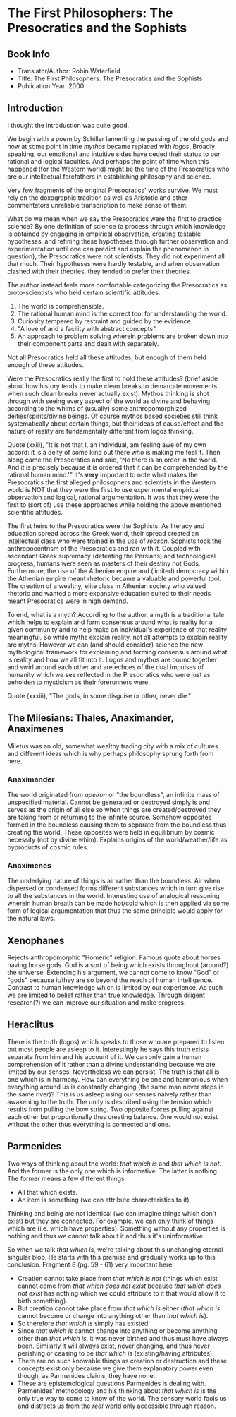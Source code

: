 # The First Philosophers: The Presocratics and the Sophists

## Book Info

* Translator/Author: Robin Waterfield
* Title: The First Philosophers: The Presocratics and the Sophists
* Publication Year: 2000

## Introduction

I thought the introduction was quite good.

We begin with a poem by Schiller lamenting the passing of the old gods and how at some point in time *mythos* became replaced with *logos*. Broadly speaking, our emotional and intuitive sides have ceded their status to our rational and logical faculties. And perhaps the point of time when this happened (for the Western world) might be the time of the Presocratics who are our intellectual forefathers in establishing philosophy and science.

Very few fragments of the original Presocratics' works survive. We must rely on the doxographic tradition as well as Aristotle and other commentators unreliable transcription to make sense of them.

What do we mean when we say the Presocratics were the first to practice science? By one definition of science (a process through which knowledge is obtained by engaging in empirical observation, creating testable hypotheses, and refining these hypotheses through further observation and experimentation until one can predict and explain the phenomenon in question), the Presocratics were not scientists. They did not experiment all that much. Their hypotheses were hardly testable, and when observation clashed with their theories, they tended to prefer their theories.

The author instead feels more comfortable categorizing the Presocratics as proto-scientists who held certain scientific attitudes:

1. The world is comprehensible.
2. The rational human mind is the correct tool for understanding the world.
3. Curiosity tempered by restraint and guided by the evidence.
4. "A love of and a facility with abstract concepts".
5. An approach to problem solving wherein problems are broken down into their component parts and dealt with separately.

Not all Presocratics held all these attitudes, but enough of them held enough of these attitudes.

Were the Presocratics really the first to hold these attitudes? (brief aside about how history tends to make clean breaks to demarcate movements when such clean breaks never actually exist). Mythos thinking is shot through with seeing every aspect of the world as divine and behaving according to the whims of (usually) some anthropomorphized deities/spirits/divine beings. Of course mythos based societies still think systematically about certain things, but their ideas of cause/effect and the nature of reality are fundamentally different from logos thinking.

Quote (xxiii), "It is not that I, an individual, am feeling awe of my own accord: it is a deity of some kind out there who is making me feel it. Then along came the Presocratics and said, 'No there is an order in the world. And it is precisely because it is ordered that it can be comprehended by the rational human mind.'" It's **very** important to note what makes the Presocratics the first alleged philosophers and scientists in the Western world is NOT that they were the first to use experimental empirical observation and logical, rational argumentation. It was that they were the first to (sort of) use these approaches while holding the above mentioned scientific attitudes.

The first heirs to the Presocratics were the Sophists. As literacy and education spread across the Greek world, their spread created an intellectual class who were trained in the use of *reason*. Sophists took the anthropocentrism of the Presocratics and ran with it. Coupled with ascendant Greek supremacy (defeating the Persians) and technological progress, humans were seen as masters of their destiny not Gods. Furthermore, the rise of the Athenian empire and (limited) democracy within the Athenian empire meant rhetoric became a valuable and powerful tool. The creation of a wealthy, elite class in Athenian society who valued rhetoric and wanted a more expansive education suited to their needs meant Presocratics were in high demand.

To end, what is a myth? According to the author, a myth is a traditional tale which helps to explain and form consensus around what is reality for a given community and to help make an individual's experience of that reality meaningful. So while myths explain reality, not all attempts to explain reality are myths. However we can (and should consider) science the new mythological framework for explaining and forming consensus around what is reality and how we all fit into it. Logos and mythos are bound together and swirl around each other and are echoes of the dual impulses of humanity which we see reflected in the Presocratics who were just as beholden to mysticism as their forerunners were.

Quote (xxxiii), "The gods, in some disguise or other, never die."

## The Milesians: Thales, Anaximander, Anaximenes

Miletus was an old, somewhat wealthy trading city with a mix of cultures and different ideas which is why perhaps philosophy sprung forth from here.

### Anaximander

The world originated from *apeiron* or "the boundless", an infinite mass of unspecified material. Cannot be generated or destroyed simply is and serves as the origin of all else so when things are created/destroyed they are taking from or returning to the infinite source. Somehow opposites formed in the boundless causing them to separate from the boundless thus creating the world. These opposites were held in equilibrium by cosmic necessity (not by divine whim). Explains origins of the world/weather/life as byproducts of cosmic rules.

### Anaximenes

The underlying nature of things is air rather than the boundless. Air when dispersed or condensed forms different substances which in turn give rise to all the substances in the world. Interesting use of analogical reasoning wherein human breath can be made hot/cold which is then applied via some form of logical argumentation that thus the same principle would apply for the natural laws.

## Xenophanes

Rejects anthropomorphic "Homeric" religion. Famous quote about horses having horse gods. God is a sort of being which exists throughout (around?) the universe. Extending his argument, we cannot come to know "God" or "gods" because it/they are so beyond the reach of human intelligence. Contrast to human knowledge which is limited by our experience. As such we are limited to belief rather than true knowledge. Through diligent research(?) we can improve our situation and make progress.

## Heraclitus

There is the truth (logos) which speaks to those who are prepared to listen but most people are asleep to it. Interestingly he says this truth exists separate from him and his account of it. We can only gain a human comprehension of it rather than a divine understanding because we are limited by our senses. Nevertheless we can persist. The truth is that all is one which is in harmony. How can everything be one and harmonious when everything around us is constantly changing (the same man never steps in the same river)? This is us asleep using our senses naively rather than awakening to the truth. The unity is described using the tension which results from pulling the bow string. Two opposite forces pulling against each other but proportionally thus creating balance. One would not exist without the other thus everything is connected and one.

## Parmenides

Two ways of thinking about the world: *that which is* and *that which is not*. And the former is the only one which is informative. The latter is nothing. The former means a few different things:

* All that which exists.
* An item is something (we can attribute characteristics to it).

Thinking and being are not identical (we can imagine things which don't exist) but they are connected. For example, we can only think of things which are (i.e. which have properties). Something without any properties is nothing and thus we cannot talk about it and thus it's uninformative.

So when we talk *that which is*, we're talking about this unchanging eternal singular blob. He starts with this premise and gradually works up to this conclusion. Fragment 8 (pg. 59 - 61) very important here.

* Creation cannot take place from *that which is not* (things which exist cannot come from *that which does not exist* because *that which does not exist* has nothing which we could attribute to it that would allow it to birth something).
* But creation cannot take place from *that which is* either (*that which is* cannot become or change into anything other than *that which is*).
* So therefore *that which is* simply has existed.
* Since *that which is* cannot change into anything or become anything other than *that which is*, it was never birthed and thus must have always been. Similarly it will always exist, never changing, and thus never perishing or ceasing to be *that which is* (existing/having attributes).
* There are no such knowable things as creation or destruction and these concepts exist only because we give them explanatory power even though, as Parmenides claims, they have none.
* These are epistemological questions Parmenides is dealing with. Parmenides' methodology and his thinking about *that which is* is the only true way to come to know of the world. The sensory world fools us and distracts us from the *real* world only accessible through reason.
